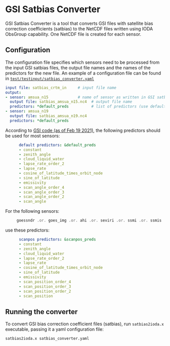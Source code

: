 # GSI Satbias Converter

GSI Satbias Converter is a tool that converts GSI files with satellite bias correction coefficients (satbias)
to the NetCDF files written using IODA ObsGroup capability. One NetCDF file is created for each
sensor.

## Configuration

The configuration file specifies which sensors need to be processed from the input GSI satbias files,
the output file names and the names of the predictors for the new file.
An example of a configuration file can be found in [`test/testinput/satbias_converter.yaml`](https://github.com/JCSDA-internal/ioda-converters/blob/develop/test/testinput/satbias_converter.yaml)

```yaml
input file: satbias_crtm_in     # input file name
output:
- sensor: amsua_n15             # name of sensor as written in GSI satbias_in file
  output file: satbias_amsua_n15.nc4  # output file name
  predictors: *default_preds          # list of predictors (use default predictors for amsu*/mhs/atms)
- sensor: amsua_n19
  output file: satbias_amsua_n19.nc4
  predictors: *default_preds
```

According to [GSI code (as of Feb 19 2021)](https://github.com/NOAA-EMC/GSI/blob/a9447258bb911d73ded0331141d0bf56abdfd74d/src/gsi/setuprad.f90#L992),
the following predictors should be used for most sensors:

```yaml
      default predictors: &default_preds
      - constant
      - zenith_angle
      - cloud_liquid_water
      - lapse_rate_order_2
      - lapse_rate
      - cosine_of_latitude_times_orbit_node
      - sine_of_latitude
      - emissivity
      - scan_angle_order_4
      - scan_angle_order_3
      - scan_angle_order_2
      - scan_angle
```

For the following sensors:

```f90
     goessndr .or. goes_img .or. ahi .or. seviri .or. ssmi .or. ssmis .or. gmi .or. abi
```

use these predictors:

```yaml
      scanpos predictors: &scanpos_preds
      - constant
      - zenith_angle
      - cloud_liquid_water
      - lapse_rate_order_2
      - lapse_rate
      - cosine_of_latitude_times_orbit_node
      - sine_of_latitude
      - emissivity
      - scan_position_order_4
      - scan_position_order_3
      - scan_position_order_2
      - scan_position
```

## Running the converter

To convert GSI bias correction coefficient files (satbias), run `satbias2ioda.x` executable, passing it a yaml configuration file:

```bash
satbias2ioda.x satbias_converter.yaml
```
